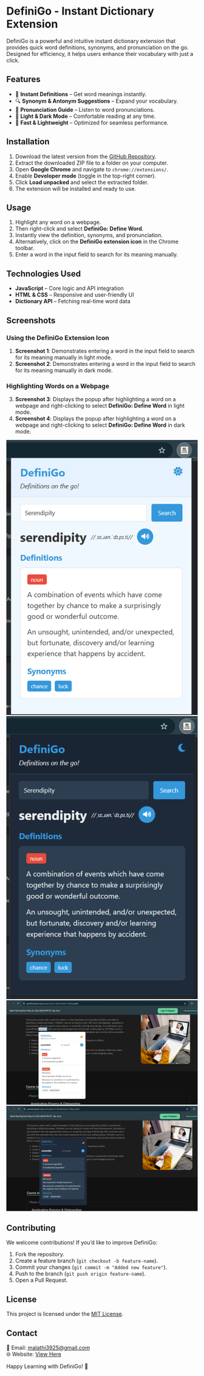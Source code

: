 # DefiniGo - Instant Dictionary Extension

DefiniGo is a powerful and intuitive instant dictionary extension that provides quick word definitions, synonyms, and pronunciation on the go. Designed for efficiency, it helps users enhance their vocabulary with just a click.

## Features
- 📝 **Instant Definitions** – Get word meanings instantly.
- 🔍 **Synonym & Antonym Suggestions** – Expand your vocabulary.
- 🎤 **Pronunciation Guide** – Listen to word pronunciations.
- 🌙 **Light & Dark Mode** – Comfortable reading at any time.
- 🚀 **Fast & Lightweight** – Optimized for seamless performance.

## Installation
1. Download the latest version from the [GitHub Repository](https://github.com/malathi-n79/DefiniGo).
2. Extract the downloaded ZIP file to a folder on your computer.
3. Open **Google Chrome** and navigate to `chrome://extensions/`.
4. Enable **Developer mode** (toggle in the top-right corner).
5. Click **Load unpacked** and select the extracted folder.
6. The extension will be installed and ready to use.

## Usage
1. Highlight any word on a webpage.
2. Then right-click and select **DefiniGo: Define Word**.
3. Instantly view the definition, synonyms, and pronunciation.
4. Alternatively, click on the **DefiniGo extension icon** in the Chrome toolbar.
5. Enter a word in the input field to search for its meaning manually.

## Technologies Used
- **JavaScript** – Core logic and API integration
- **HTML & CSS** – Responsive and user-friendly UI
- **Dictionary API** – Fetching real-time word data

## Screenshots
### Using the DefiniGo Extension Icon
1. **Screenshot 1**: Demonstrates entering a word in the input field to search for its meaning manually in light mode.
2. **Screenshot 2**: Demonstrates entering a word in the input field to search for its meaning manually in dark mode.

### Highlighting Words on a Webpage
3. **Screenshot 3**: Displays the popup after highlighting a word on a webpage and right-clicking to select **DefiniGo: Define Word**  in light mode.
4. **Screenshot 4**: Displays the popup after highlighting a word on a webpage and right-clicking to select **DefiniGo: Define Word**  in dark mode.

![Screenshot 1](screenshots/image1.png)
![Screenshot 2](screenshots/image2.png)
![Screenshot 3](screenshots/image3.png)
![Screenshot 4](screenshots/image4.png)

## Contributing
We welcome contributions! If you’d like to improve DefiniGo:
1. Fork the repository.
2. Create a feature branch (`git checkout -b feature-name`).
3. Commit your changes (`git commit -m "Added new feature"`).
4. Push to the branch (`git push origin feature-name`).
5. Open a Pull Request.

## License
This project is licensed under the [MIT License](LICENSE).

## Contact
📧 Email: malathi3925@gmail.com  
🌐 Website: [View Here](https://defini-go.vercel.app/)

Happy Learning with DefiniGo! 🚀
